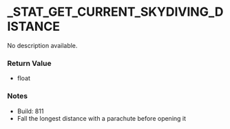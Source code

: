 # _STAT_GET_CURRENT_SKYDIVING_DISTANCE

No description available.

### Return Value
* float

### Notes
* Build: 811
* Fall the longest distance with a parachute before opening it

